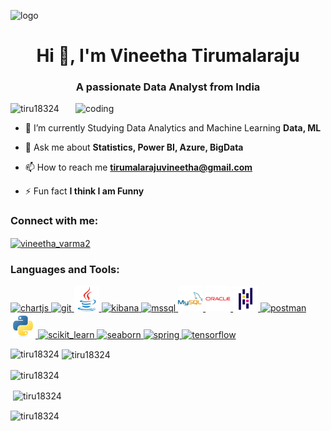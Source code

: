 ![logo](https://www.canva.com/design/DAF0mpjAFEQ/view)
<h1 align="center">Hi 👋, I'm Vineetha Tirumalaraju</h1>
<h3 align="center">A passionate Data Analyst from India</h3> 

<img align="right" alt="coding" width="400" src="https://cdn.dribbble.com/users/1786505/screenshots/5270219/media/dfcb6f9292c3251767e6a2be8d89499e.gif">

<p align="left"> <img src="https://komarev.com/ghpvc/?username=tiru18324&label=Profile%20views&color=0e75b6&style=flat" alt="tiru18324" /> </p>

- 🌱 I’m currently Studying Data Analytics and Machine Learning **Data, ML**

- 💬 Ask me about **Statistics, Power BI, Azure, BigData**

- 📫 How to reach me **tirumalarajuvineetha@gmail.com**

- ⚡ Fun fact **I think I am Funny**


<p align="left">
</p>

<h3 align="left">Connect with me:</h3>
<p align="left">
<a href="https://instagram.com/vineetha_varma2" target="blank"><img align="center" src="https://raw.githubusercontent.com/rahuldkjain/github-profile-readme-generator/master/src/images/icons/Social/instagram.svg" alt="vineetha_varma2" height="30" width="40" /></a>
</p>

<h3 align="left">Languages and Tools:</h3>
<p align="left"> <a href="https://www.chartjs.org" target="_blank" rel="noreferrer"> <img src="https://www.chartjs.org/media/logo-title.svg" alt="chartjs" width="40" height="40"/> </a> <a href="https://git-scm.com/" target="_blank" rel="noreferrer"> <img src="https://www.vectorlogo.zone/logos/git-scm/git-scm-icon.svg" alt="git" width="40" height="40"/> </a> <a href="https://www.java.com" target="_blank" rel="noreferrer"> <img src="https://raw.githubusercontent.com/devicons/devicon/master/icons/java/java-original.svg" alt="java" width="40" height="40"/> </a> <a href="https://www.elastic.co/kibana" target="_blank" rel="noreferrer"> <img src="https://www.vectorlogo.zone/logos/elasticco_kibana/elasticco_kibana-icon.svg" alt="kibana" width="40" height="40"/> </a> <a href="https://www.microsoft.com/en-us/sql-server" target="_blank" rel="noreferrer"> <img src="https://www.svgrepo.com/show/303229/microsoft-sql-server-logo.svg" alt="mssql" width="40" height="40"/> </a> <a href="https://www.mysql.com/" target="_blank" rel="noreferrer"> <img src="https://raw.githubusercontent.com/devicons/devicon/master/icons/mysql/mysql-original-wordmark.svg" alt="mysql" width="40" height="40"/> </a> <a href="https://www.oracle.com/" target="_blank" rel="noreferrer"> <img src="https://raw.githubusercontent.com/devicons/devicon/master/icons/oracle/oracle-original.svg" alt="oracle" width="40" height="40"/> </a> <a href="https://pandas.pydata.org/" target="_blank" rel="noreferrer"> <img src="https://raw.githubusercontent.com/devicons/devicon/2ae2a900d2f041da66e950e4d48052658d850630/icons/pandas/pandas-original.svg" alt="pandas" width="40" height="40"/> </a> <a href="https://postman.com" target="_blank" rel="noreferrer"> <img src="https://www.vectorlogo.zone/logos/getpostman/getpostman-icon.svg" alt="postman" width="40" height="40"/> </a> <a href="https://www.python.org" target="_blank" rel="noreferrer"> <img src="https://raw.githubusercontent.com/devicons/devicon/master/icons/python/python-original.svg" alt="python" width="40" height="40"/> </a> <a href="https://scikit-learn.org/" target="_blank" rel="noreferrer"> <img src="https://upload.wikimedia.org/wikipedia/commons/0/05/Scikit_learn_logo_small.svg" alt="scikit_learn" width="40" height="40"/> </a> <a href="https://seaborn.pydata.org/" target="_blank" rel="noreferrer"> <img src="https://seaborn.pydata.org/_images/logo-mark-lightbg.svg" alt="seaborn" width="40" height="40"/> </a> <a href="https://spring.io/" target="_blank" rel="noreferrer"> <img src="https://www.vectorlogo.zone/logos/springio/springio-icon.svg" alt="spring" width="40" height="40"/> </a> <a href="https://www.tensorflow.org" target="_blank" rel="noreferrer"> <img src="https://www.vectorlogo.zone/logos/tensorflow/tensorflow-icon.svg" alt="tensorflow" width="40" height="40"/> </a> </p>

<p><img align="left" src="https://github-readme-stats.vercel.app/api/top-langs?username=tiru18324&show_icons=true&locale=en&layout=compact" alt="tiru18324" /></p>

<p>&nbsp;<img align="center" src="https://github-readme-stats.vercel.app/api?username=tiru18324&show_icons=true&locale=en" alt="tiru18324" /></p>

<p><img align="center" src="https://github-readme-streak-stats.herokuapp.com/?user=tiru18324&" alt="tiru18324" /></p>

<p>&nbsp;<img align="center" src="https://github-readme-stats.vercel.app/api?username=tiru18324&show_icons=true&locale=en" alt="tiru18324" /></p>

<p><img align="center" src="https://github-readme-streak-stats.herokuapp.com/?user=tiru18324&" alt="tiru18324" /></p>
